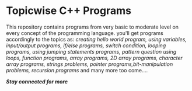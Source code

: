 # Topicwise C++ Programs

This repository contains programs from very basic to moderate level on every concept of the programming language.
you'll get programs accordingly to the topics as: *creating hello world program, using variables, input/output programs, if/else programs, switch condition, looping programs, using jumping statements programs, pattern question using loops, function programs, array programs, 2D array programs, character array programs, strings problems, pointer programs,bit-manipulation problems, recursion programs* and many more too come....

 
***Stay connected for more***
